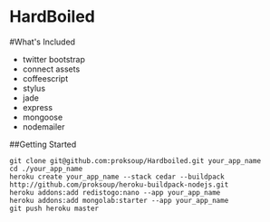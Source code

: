 HardBoiled
===

#What's Included

- twitter bootstrap
- connect assets
- coffeescript
- stylus
- jade
- express
- mongoose
- nodemailer


##Getting Started

	git clone git@github.com:proksoup/Hardboiled.git your_app_name
	cd ./your_app_name
	heroku create your_app_name --stack cedar --buildpack http://github.com/proksoup/heroku-buildpack-nodejs.git
	heroku addons:add redistogo:nano --app your_app_name
	heroku addons:add mongolab:starter --app your_app_name
	git push heroku master